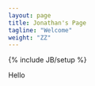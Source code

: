 ```yaml
---
layout: page
title: Jonathan's Page
tagline: "Welcome"
weight: "ZZ"
---
```

{% include JB/setup %}


Hello